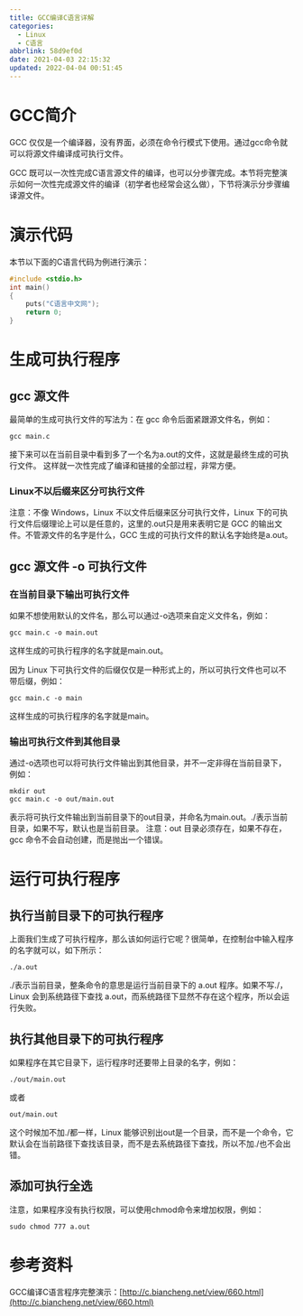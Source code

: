 ```yaml
---
title: GCC编译C语言详解
categories: 
  - Linux
  - C语言
abbrlink: 58d9ef0d
date: 2021-04-03 22:15:32
updated: 2022-04-04 00:51:45
---
```

# GCC简介
GCC 仅仅是一个编译器，没有界面，必须在命令行模式下使用。通过gcc命令就可以将源文件编译成可执行文件。

GCC 既可以一次性完成C语言源文件的编译，也可以分步骤完成。本节将完整演示如何一次性完成源文件的编译（初学者也经常会这么做），下节将演示分步骤编译源文件。

# 演示代码
本节以下面的C语言代码为例进行演示：
```c
#include <stdio.h>
int main()
{
    puts("C语言中文网");
    return 0;
}
```
# 生成可执行程序
## gcc 源文件
最简单的生成可执行文件的写法为：在 gcc 命令后面紧跟源文件名，例如：
```
gcc main.c
```
接下来可以在当前目录中看到多了一个名为a.out的文件，这就是最终生成的可执行文件。
这样就一次性完成了编译和链接的全部过程，非常方便。
### Linux不以后缀来区分可执行文件
注意：不像 Windows，Linux 不以文件后缀来区分可执行文件，Linux 下的可执行文件后缀理论上可以是任意的，这里的.out只是用来表明它是 GCC 的输出文件。不管源文件的名字是什么，GCC 生成的可执行文件的默认名字始终是a.out。
## gcc 源文件 -o 可执行文件
### 在当前目录下输出可执行文件
如果不想使用默认的文件名，那么可以通过-o选项来自定义文件名，例如：
```
gcc main.c -o main.out
```
这样生成的可执行程序的名字就是main.out。

因为 Linux 下可执行文件的后缀仅仅是一种形式上的，所以可执行文件也可以不带后缀，例如：
```
gcc main.c -o main
```
这样生成的可执行程序的名字就是main。
### 输出可执行文件到其他目录
通过-o选项也可以将可执行文件输出到其他目录，并不一定非得在当前目录下，例如：
```
mkdir out
gcc main.c -o out/main.out
```
表示将可执行文件输出到当前目录下的out目录，并命名为main.out。./表示当前目录，如果不写，默认也是当前目录。
注意：out 目录必须存在，如果不存在，gcc 命令不会自动创建，而是抛出一个错误。

# 运行可执行程序
## 执行当前目录下的可执行程序
上面我们生成了可执行程序，那么该如何运行它呢？很简单，在控制台中输入程序的名字就可以，如下所示：
```
./a.out
```
./表示当前目录，整条命令的意思是运行当前目录下的 a.out 程序。如果不写./，Linux 会到系统路径下查找 a.out，而系统路径下显然不存在这个程序，所以会运行失败。
## 执行其他目录下的可执行程序
如果程序在其它目录下，运行程序时还要带上目录的名字，例如：
```
./out/main.out
```
或者
```
out/main.out
```
这个时候加不加./都一样，Linux 能够识别出out是一个目录，而不是一个命令，它默认会在当前路径下查找该目录，而不是去系统路径下查找，所以不加./也不会出错。
## 添加可执行全选
注意，如果程序没有执行权限，可以使用chmod命令来增加权限，例如：
```
sudo chmod 777 a.out
```
# 参考资料
GCC编译C语言程序完整演示：[http://c.biancheng.net/view/660.html](http://c.biancheng.net/view/660.html)
